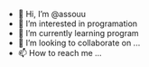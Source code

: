 - 👋 Hi, I’m @assouu
- 👀 I’m interested in programation
- 🌱 I’m currently learning program
- 💞️ I’m looking to collaborate on ...
- 📫 How to reach me ...

<!---
assouu/assouu is a ✨ special ✨ repository because its `README.md` (this file) appears on your GitHub profile.
You can click the Preview link to take a look at your changes.
--->
